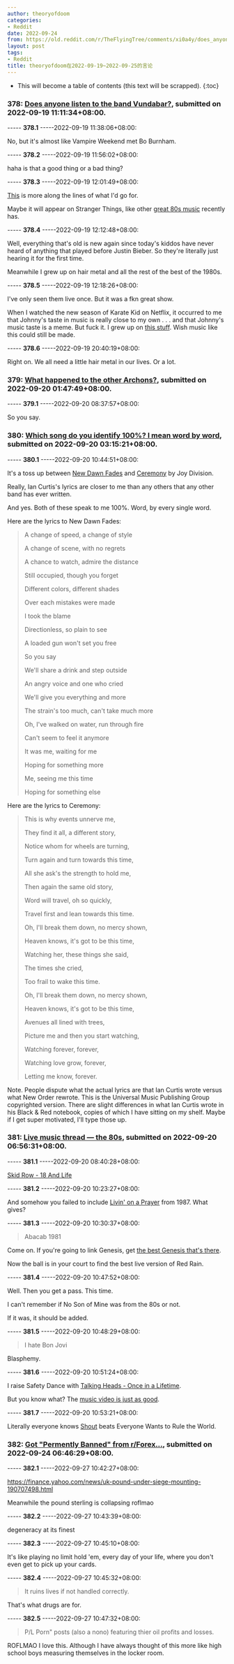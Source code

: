 ```yaml
---
author: theoryofdoom
categories:
- Reddit
date: 2022-09-24
from: https://old.reddit.com/r/TheFlyingTree/comments/xi0a4y/does_anyone_listen_to_the_band_vundabar/
layout: post
tags:
- Reddit
title: theoryofdoom在2022-09-19~2022-09-25的言论
---
```


* This will become a table of contents (this text will be scrapped).
{:toc}

### 378: [Does anyone listen to the band Vundabar?](https://old.reddit.com/r/TheFlyingTree/comments/xi0a4y/does_anyone_listen_to_the_band_vundabar/), submitted on 2022-09-19 11:11:34+08:00.

----- __378.1__ -----2022-09-19 11:38:06+08:00:

No, but it's almost like Vampire Weekend met Bo Burnham.

----- __378.2__ -----2022-09-19 11:56:02+08:00:

haha is that a good thing or a bad thing?

----- __378.3__ -----2022-09-19 12:01:49+08:00:

[This](https://www.youtube.com/watch?v=0UIB9Y4OFPs&ab_channel=DEFLEPPARD) is more along the lines of what I'd go for.  

Maybe it will appear on Stranger Things, like other [great 80s music](https://www.youtube.com/watch?v=wp43OdtAAkM&ab_channel=KateBushMusic) recently has.

----- __378.4__ -----2022-09-19 12:12:48+08:00:

Well, everything that's old is new again since today's kiddos have never heard of anything that played before Justin Bieber.  So they're literally just hearing it for the first time.

Meanwhile I grew up on hair metal and all the rest of the best of the 1980s.

----- __378.5__ -----2022-09-19 12:18:26+08:00:

I've only seen them live once.  But it was a fkn great show.  

When I watched the new season of Karate Kid on Netflix, it occurred to me that Johnny's taste in music is really close to my own . . . and that Johnny's music taste is a meme.  But fuck it.  I grew up on [this stuff](https://www.youtube.com/watch?v=9RIeycixkK8&ab_channel=RHINO).  Wish music like this could still be made.

----- __378.6__ -----2022-09-19 20:40:19+08:00:

Right on.  We all need a little hair metal in our lives.  Or a lot.

### 379: [What happened to the other Archons?](https://old.reddit.com/r/TheFlyingTree/comments/xijdwi/what_happened_to_the_other_archons/), submitted on 2022-09-20 01:47:49+08:00.

----- __379.1__ -----2022-09-20 08:37:57+08:00:

So you say.

### 380: [Which song do you identify 100%? I mean word by word](https://old.reddit.com/r/TheFlyingTree/comments/xilqiz/which_song_do_you_identify_100_i_mean_word_by_word/), submitted on 2022-09-20 03:15:21+08:00.

----- __380.1__ -----2022-09-20 10:44:51+08:00:

It's a toss up between [New Dawn Fades](https://www.youtube.com/watch?v=7j5LmyNNsrE&ab_channel=JoyDivision-Topic) and [Ceremony](https://www.youtube.com/watch?v=D1Ew6UVFR-I&ab_channel=JoyDivision-Topic) by Joy Division.  

Really, Ian Curtis's lyrics are closer to me than any others that any other band has ever written.  

And yes.  Both of these speak to me 100%.  Word, by every single word.   

Here are the lyrics to New Dawn Fades:

> A change of speed, a change of style
> 
> A change of scene, with no regrets
> 
> A chance to watch, admire the distance
>
> 
> Still occupied, though you forget
> 
> Different colors, different shades
> 
> Over each mistakes were made
> 
> I took the blame
> 
>
> Directionless, so plain to see
> 
> A loaded gun won't set you free
> 
> So you say
> 
>
> We'll share a drink and step outside
> 
> An angry voice and one who cried
> 
>
> We'll give you everything and more
> 
> The strain's too much, can't take much more
> 
>
> Oh, I've walked on water, run through fire
> 
> Can't seem to feel it anymore
> 
>
> It was me, waiting for me
> 
> Hoping for something more
>
> 
> Me, seeing me this time
> 
> Hoping for something else
> 

Here are the lyrics to Ceremony:

> This is why events unnerve me,
> 
> They find it all, a different story,
> 
> 
> Notice whom for wheels are turning,
> 
> Turn again and turn towards this time,
> 
> 
> All she ask's the strength to hold me,
> 
> Then again the same old story,
> 
> 
> Word will travel, oh so quickly,
> 
> Travel first and lean towards this time.
> 
> 
> Oh, I'll break them down, no mercy shown,
> 
> Heaven knows, it's got to be this time,
> 
> 
> Watching her, these things she said,
> 
> The times she cried,
> 
> 
> Too frail to wake this time.
> 
> 
> Oh, I'll break them down, no mercy shown,
> 
> Heaven knows, it's got to be this time,
> 
> 
> Avenues all lined with trees,
> 
> Picture me and then you start watching,
> 
> 
> Watching forever, forever,
> 
> Watching love grow, forever,
> 
> 
> Letting me know, forever.
> 

Note.  People dispute what the actual lyrics are that Ian Curtis wrote versus what New Order rewrote.  This is the Universal Music Publishing Group copyrighted version.  There are slight differences in what Ian Curtis wrote in his Black & Red notebook, copies of which I have sitting on my shelf. Maybe if I get super motivated, I'll type those up.

### 381: [Live music thread — the 80s](https://old.reddit.com/r/TheFlyingTree/comments/xirjhu/live_music_thread_the_80s/), submitted on 2022-09-20 06:56:31+08:00.

----- __381.1__ -----2022-09-20 08:40:28+08:00:

[Skid Row - 18 And Life](https://www.youtube.com/watch?v=Ghd2bkIadG4&ab_channel=RHINO)

----- __381.2__ -----2022-09-20 10:23:27+08:00:

And somehow you failed to include [Livin' on a Prayer](https://www.youtube.com/watch?v=8_lmzY8iIhg&ab_channel=ChinosLs) from 1987.  What gives?

----- __381.3__ -----2022-09-20 10:30:37+08:00:

> Abacab 1981

Come on.  If you're going to link Genesis, get [the best Genesis that's there](https://www.youtube.com/watch?v=kAH3dLmqk5I&ab_channel=STAGES).  

Now the ball is in your court to find the best live version of Red Rain.

----- __381.4__ -----2022-09-20 10:47:52+08:00:

Well.  Then you get a pass.  This time.  

I can't remember if No Son of Mine was from the 80s or not.  

If it was, it should be added.

----- __381.5__ -----2022-09-20 10:48:29+08:00:

> I hate Bon Jovi

Blasphemy.

----- __381.6__ -----2022-09-20 10:51:24+08:00:

I raise Safety Dance with [Talking Heads - Once in a Lifetime](https://www.youtube.com/watch?v=TGofoH9RDEA&ab_channel=RonaldRock). 

But you know what?  The [music video is just as good](https://www.youtube.com/watch?v=5IsSpAOD6K8&ab_channel=TalkingHeads).

----- __381.7__ -----2022-09-20 10:53:21+08:00:

Literally everyone knows [Shout](https://www.youtube.com/watch?v=VEHCChS7fBI&ab_channel=SelmaSonderlich) beats Everyone Wants to Rule the World.

### 382: [Got "Permently Banned" from r/Forex...](https://old.reddit.com/r/TheFlyingTree/comments/xmbpob/got_permently_banned_from_rforex/), submitted on 2022-09-24 06:46:29+08:00.

----- __382.1__ -----2022-09-27 10:42:27+08:00:

https://finance.yahoo.com/news/uk-pound-under-siege-mounting-190707498.html

Meanwhile the pound sterling is collapsing roflmao

----- __382.2__ -----2022-09-27 10:43:39+08:00:

degeneracy at its finest

----- __382.3__ -----2022-09-27 10:45:10+08:00:

It's like playing no limit hold 'em, every day of your life, where you don't even get to pick up your cards.

----- __382.4__ -----2022-09-27 10:45:32+08:00:

> It ruins lives if not handled correctly.

That's what drugs are for.

----- __382.5__ -----2022-09-27 10:47:32+08:00:

> P/L Porn" posts (also a nono) featuring thier oil profits and losses.

ROFLMAO I love this.  Although I have always thought of this more like high school boys measuring themselves in the locker room.

